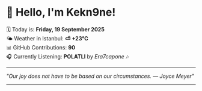 # 👋 Hello, I'm Kekn9ne!

🗓️ Today is: **Friday, 19 September 2025**  
🌤️ Weather in Istanbul: **⛅️  +23°C**  
📊 GitHub Contributions: **90**  
🎧 Currently Listening: **POLATLI** by *Era7capone* 🎶

---

_"Our joy does not have to be based on our circumstances. — *Joyce Meyer*"_

---
